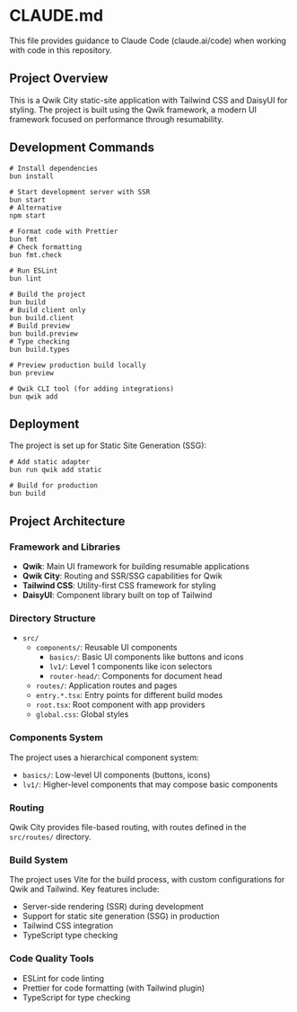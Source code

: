 # CLAUDE.md

This file provides guidance to Claude Code (claude.ai/code) when working with code in this repository.

## Project Overview

This is a Qwik City static-site application with Tailwind CSS and DaisyUI for styling. The project is built using the Qwik framework, a modern UI framework focused on performance through resumability.

## Development Commands

```shell
# Install dependencies
bun install

# Start development server with SSR
bun start
# Alternative
npm start

# Format code with Prettier
bun fmt
# Check formatting
bun fmt.check

# Run ESLint
bun lint

# Build the project
bun build
# Build client only
bun build.client
# Build preview
bun build.preview
# Type checking
bun build.types

# Preview production build locally
bun preview

# Qwik CLI tool (for adding integrations)
bun qwik add
```

## Deployment

The project is set up for Static Site Generation (SSG):

```shell
# Add static adapter
bun run qwik add static

# Build for production
bun build
```

## Project Architecture

### Framework and Libraries

- **Qwik**: Main UI framework for building resumable applications
- **Qwik City**: Routing and SSR/SSG capabilities for Qwik
- **Tailwind CSS**: Utility-first CSS framework for styling
- **DaisyUI**: Component library built on top of Tailwind

### Directory Structure

- `src/`
  - `components/`: Reusable UI components
    - `basics/`: Basic UI components like buttons and icons
    - `lv1/`: Level 1 components like icon selectors
    - `router-head/`: Components for document head
  - `routes/`: Application routes and pages
  - `entry.*.tsx`: Entry points for different build modes
  - `root.tsx`: Root component with app providers
  - `global.css`: Global styles

### Components System

The project uses a hierarchical component system:
- `basics/`: Low-level UI components (buttons, icons)
- `lv1/`: Higher-level components that may compose basic components

### Routing

Qwik City provides file-based routing, with routes defined in the `src/routes/` directory.

### Build System

The project uses Vite for the build process, with custom configurations for Qwik and Tailwind. Key features include:
- Server-side rendering (SSR) during development
- Support for static site generation (SSG) in production
- Tailwind CSS integration
- TypeScript type checking

### Code Quality Tools

- ESLint for code linting
- Prettier for code formatting (with Tailwind plugin)
- TypeScript for type checking